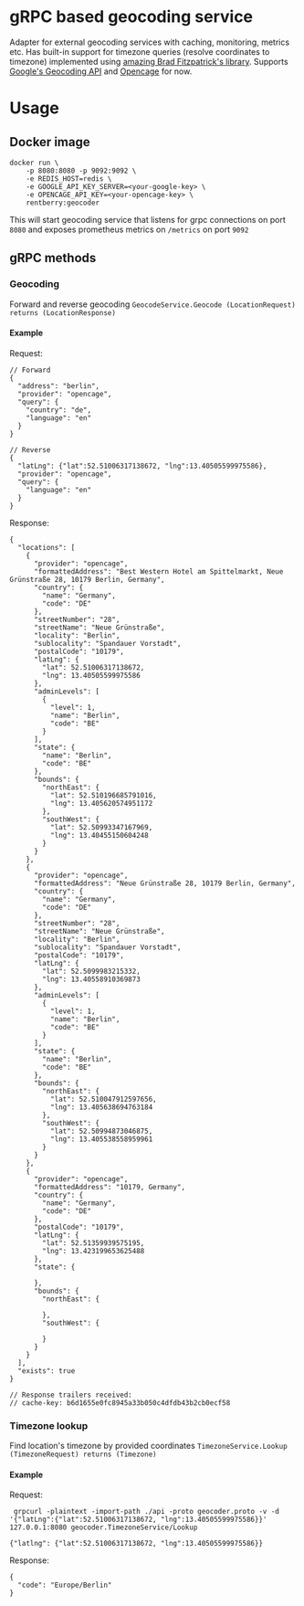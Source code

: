 # gRPC based geocoding service
Adapter for external geocoding services with caching, monitoring, metrics etc. Has built-in support for timezone queries (resolve coordinates to timezone) implemented using [amazing Brad Fitzpatrick's library](https://github.com/bradfitz/latlong). 
Supports [Google's Geocoding API](https://developers.google.com/maps/documentation/geocoding/start) and [Opencage](https://opencagedata.com) for now.

# Usage
## Docker image
```
docker run \
    -p 8080:8080 -p 9092:9092 \
    -e REDIS_HOST=redis \
    -e GOOGLE_API_KEY_SERVER=<your-google-key> \
    -e OPENCAGE_API_KEY=<your-opencage-key> \
    rentberry:geocoder
```
This will start geocoding service that listens for grpc connections 
on port `8080` and exposes prometheus metrics on `/metrics` on port `9092`

## gRPC methods
### Geocoding
Forward and reverse geocoding
```GeocodeService.Geocode (LocationRequest) returns (LocationResponse)```
#### Example
Request:
```json5
// Forward
{
  "address": "berlin", 
  "provider": "opencage", 
  "query": {
    "country": "de", 
    "language": "en"
  }
}

// Reverse
{
  "latLng": {"lat":52.51006317138672, "lng":13.40505599975586}, 
  "provider": "opencage",
  "query": {
    "language": "en"
  }
}
```
Response:
```json5
{
  "locations": [
    {
      "provider": "opencage",
      "formattedAddress": "Best Western Hotel am Spittelmarkt, Neue Grünstraße 28, 10179 Berlin, Germany",
      "country": {
        "name": "Germany",
        "code": "DE"
      },
      "streetNumber": "28",
      "streetName": "Neue Grünstraße",
      "locality": "Berlin",
      "sublocality": "Spandauer Vorstadt",
      "postalCode": "10179",
      "latLng": {
        "lat": 52.51006317138672,
        "lng": 13.40505599975586
      },
      "adminLevels": [
        {
          "level": 1,
          "name": "Berlin",
          "code": "BE"
        }
      ],
      "state": {
        "name": "Berlin",
        "code": "BE"
      },
      "bounds": {
        "northEast": {
          "lat": 52.510196685791016,
          "lng": 13.405620574951172
        },
        "southWest": {
          "lat": 52.50993347167969,
          "lng": 13.40455150604248
        }
      }
    },
    {
      "provider": "opencage",
      "formattedAddress": "Neue Grünstraße 28, 10179 Berlin, Germany",
      "country": {
        "name": "Germany",
        "code": "DE"
      },
      "streetNumber": "28",
      "streetName": "Neue Grünstraße",
      "locality": "Berlin",
      "sublocality": "Spandauer Vorstadt",
      "postalCode": "10179",
      "latLng": {
        "lat": 52.5099983215332,
        "lng": 13.40558910369873
      },
      "adminLevels": [
        {
          "level": 1,
          "name": "Berlin",
          "code": "BE"
        }
      ],
      "state": {
        "name": "Berlin",
        "code": "BE"
      },
      "bounds": {
        "northEast": {
          "lat": 52.510047912597656,
          "lng": 13.405638694763184
        },
        "southWest": {
          "lat": 52.50994873046875,
          "lng": 13.405538558959961
        }
      }
    },
    {
      "provider": "opencage",
      "formattedAddress": "10179, Germany",
      "country": {
        "name": "Germany",
        "code": "DE"
      },
      "postalCode": "10179",
      "latLng": {
        "lat": 52.51359939575195,
        "lng": 13.423199653625488
      },
      "state": {

      },
      "bounds": {
        "northEast": {

        },
        "southWest": {

        }
      }
    }
  ],
  "exists": true
}

// Response trailers received:
// cache-key: b6d1655e0fc8945a33b050c4dfdb43b2cb0ecf58
```

### Timezone lookup
Find location's timezone by provided coordinates
````TimezoneService.Lookup (TimezoneRequest) returns (Timezone)````
#### Example
Request:
```shell script
 grpcurl -plaintext -import-path ./api -proto geocoder.proto -v -d '{"latLng":{"lat":52.51006317138672, "lng":13.40505599975586}}' 127.0.0.1:8080 geocoder.TimezoneService/Lookup
```
```json5
{"latlng": {"lat":52.51006317138672, "lng":13.40505599975586}}
```
Response:
```json5
{
  "code": "Europe/Berlin"
}
```
